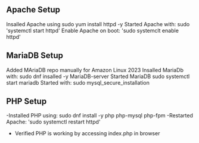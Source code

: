 ## Apache Setup

Insalled Apache using sudo yum install httpd -y
Started Apache with: sudo 'systemctl start httpd'
Enable Apache on boot: 'sudo systemclt enable httpd'


## MariaDB Setup
Added MAriaDB repo manually for Amazon Linux 2023
Insalled MariaDb with: sudo dnf insalled -y MariaDB-server
Started MariaDB sudo systemctl start mariadb
Started with: sudo mysql_secure_installation

## PHP Setup
-Installed PHP using: sudo dnf install -y php php-mysql php-fpm
-Restarted Apache: 'sudo systemctl restart httpd' 
- Verified PHP is working by accessing index.php in browser
